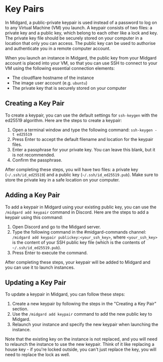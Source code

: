 # Key Pairs

In Midgard, a public-private keypair is used instead of a password to log on to any Virtual Machine (VM) you launch. A keypair consists of two files: a private key and a public key, which belong to each other like a lock and key. The private key file should be securely stored on your computer in a location that only you can access. The public key can be used to authorise and authenticate you in a remote computer account.

When you launch an instance in Midgard, the public key from your Midgard account is placed into your VM, so that you can use SSH to connect to your VM using the following essential connection elements:

- The cloudflare hostname of the instance
- The image user account (e.g. `ubuntu`)
- The private key that is securely stored on your computer

## Creating a Key Pair

To create a keypair, you can use the default settings for `ssh-keygen` with the ed25519 algorithm. Here are the steps to create a keypair:

1. Open a terminal window and type the following command: `ssh-keygen -t ed25519`
2. Press Enter to accept the default filename and location for the keypair files.
3. Enter a passphrase for your private key. You can leave this blank, but it is not recommended.
4. Confirm the passphrase.

After completing these steps, you will have two files: a private key (`~/.ssh/id_ed25519`) and a public key (`~/.ssh/id_ed25519.pub`). Make sure to store the private key in a safe location on your computer.

## Adding a Key Pair

To add a keypair in Midgard using your existing public key, you can use the `/midgard add keypair` command in Discord. Here are the steps to add a keypair using this command:

1. Open Discord and go to the Midgard server.
2. Type the following command in the #midgard-commands channel: `/midgard add keypair publickey:<your_ssh_key>`, where `<your_ssh_key>` is the content of your SSH public key file (which is the contents of `~/.ssh/id_ed25519.pub`).
3. Press Enter to execute the command.

After completing these steps, your keypair will be added to Midgard and you can use it to launch instances.

## Updating a Key Pair

To update a keypair in Midgard, you can follow these steps:

1. Create a new keypair by following the steps in the "Creating a Key Pair" section.
2. Use the `/midgard add keypair` command to add the new public key to Midgard.
3. Relaunch your instance and specify the new keypair when launching the instance.

Note that the existing key on the instance is not replaced, and you will need to relaunch the instance to use the new keypair. Think of it like replacing a house key - if you're locked outside, you can't just replace the key, you will need to replace the lock as well.

